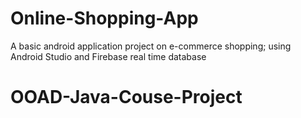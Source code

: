 # Online-Shopping-App
A basic android application project on e-commerce shopping; using Android Studio and Firebase real time database
# OOAD-Java-Couse-Project

